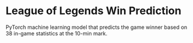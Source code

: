 # League of Legends Win Prediction

PyTorch machine learning model that predicts the game winner based on 38 in-game statistics at the 10-min mark.
